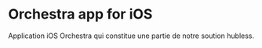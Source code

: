# Orchestra app for iOS

Application iOS Orchestra qui constitue une partie de notre soution hubless. 